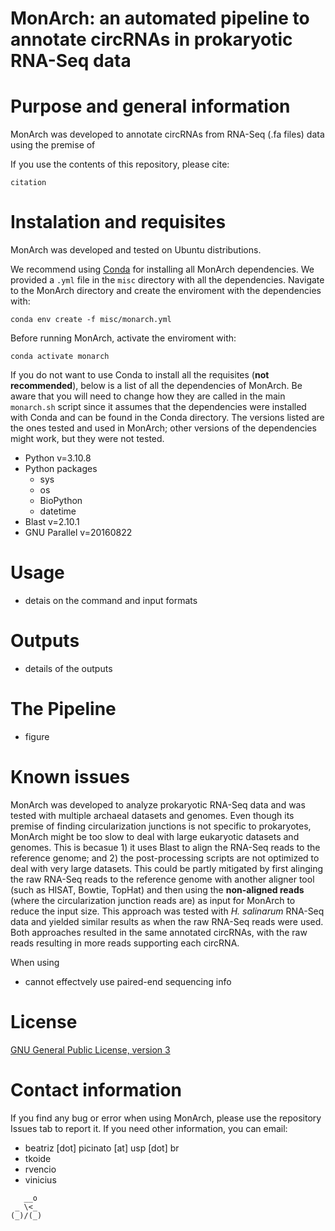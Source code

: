 # MonArch: an automated pipeline to annotate circRNAs in prokaryotic RNA-Seq data

# Purpose and general information
MonArch was developed to annotate circRNAs from RNA-Seq (.fa files) data using the premise of 

If you use the contents of this repository, please cite:
```
citation
```

# Instalation and requisites

MonArch was developed and tested on Ubuntu distributions.

We recommend using [Conda](https://docs.conda.io/en/latest/) for installing all MonArch dependencies. We provided a `.yml` file in the `misc` directory with all the dependencies. Navigate to the MonArch directory and create the enviroment with the dependencies with:
```
conda env create -f misc/monarch.yml
```
Before running MonArch, activate the enviroment with:
```
conda activate monarch
```

If you do not want to use Conda to install all the requisites (**not recommended**), below is a list of all the dependencies of MonArch. Be aware that you will need to change how they are called in the main `monarch.sh` script since it assumes that the dependencies were installed with Conda and can be found in the Conda directory. The versions listed are the ones tested and used in MonArch; other versions of the dependencies might work, but they were not tested.

- Python v=3.10.8
- Python packages
  - sys 
  - os
  - BioPython
  - datetime 
- Blast v=2.10.1
- GNU Parallel v=20160822

# Usage
- detais on the command and input formats

# Outputs
- details of the outputs

# The Pipeline
- figure

# Known issues
MonArch was developed to analyze prokaryotic RNA-Seq data and was tested with multiple archaeal datasets and genomes. Even though its premise of finding circularization junctions is not specific to prokaryotes, MonArch might be too slow to deal with large eukaryotic datasets and genomes. This is becasue 1) it uses Blast to align the RNA-Seq reads to the reference genome; and 2) the post-processing scripts are not optimized to deal with very large datasets. This could be partly mitigated by first alinging the raw RNA-Seq reads to the reference genome with another aligner tool (such as HISAT, Bowtie, TopHat) and then using the **non-aligned reads** (where the circularization junction reads are) as input for MonArch to reduce the input size. This approach was tested with _H. salinarum_ RNA-Seq data and yielded similar results as when the raw RNA-Seq reads were used. Both approaches resulted in the same annotated circRNAs, with the raw reads resulting in more reads supporting each circRNA.

When using 


- cannot effectvely use paired-end sequencing info

# License

[GNU General Public License, version 3](https://www.gnu.org/licenses/gpl-3.0.html)

# Contact information
If you find any bug or error when using MonArch, please use the repository Issues tab to report it.
If you need other information, you can email:
- beatriz [dot] picinato [at] usp [dot] br
- tkoide
- rvencio
- vinicius

```
   __o
 _ \<_
(_)/(_)
```
